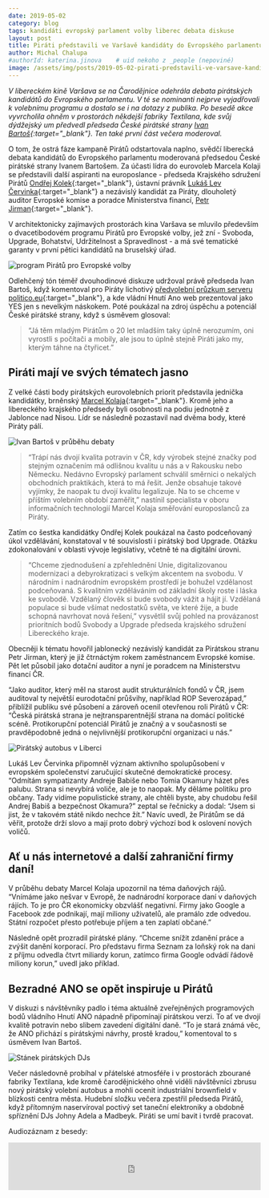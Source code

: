 ```yaml
---
date: 2019-05-02
category: blog
tags: kandidáti evropský parlament volby liberec debata diskuse
layout: post
title: Piráti představili ve Varšavě kandidáty do Evropského parlamentu
author: Michal Chalupa
#authorId: katerina.jinova    # uid nekoho z _people (nepoviné)
image: /assets/img/posts/2019-05-02-pirati-predstavili-ve-varsave-kandidaty-do-evropskeho-parlamentu.jpg
---
```


*V libereckém kině Varšava se na Čarodějnice odehrála debata pirátských kandidátů do Evropského parlamentu. V té se nominanti nejprve vyjadřovali k volebnímu programu a dostalo se i na dotazy z publika. Po besedě akce vyvrcholila ohněm v prostorách někdejší fabriky Textilana, kde svůj dýdžejský um předvedl předseda České pirátské strany [Ivan Bartoš](https://www.pirati.cz/lide/ivan-bartos/){:target="_blank"}. Ten také první část večera moderoval.*

O tom, že ostrá fáze kampaně Pirátů odstartovala naplno, svědčí liberecká debata kandidátů do Evropského parlamentu moderovaná předsedou České pirátské strany Ivanem Bartošem. Za účasti lídra do eurovoleb Marcela Kolaji se představili další aspiranti na europoslance - předseda Krajského sdružení Pirátů [Ondřej Kolek](https://evropapotrebuje.cz/kandidati/ondrej-kolek/){:target="_blank"}, ústavní právník [Lukáš Lev Červinka](https://www.lukas-lev-cervinka.com/){:target="_blank"} a nezávislý kandidát za Piráty, dlouholetý auditor Evropské komise a poradce Ministerstva financí, [Petr Jirman](https://evropapotrebuje.cz/kandidati/petr-jirman/){:target="_blank"}.

V architektonicky zajímavých prostorách kina Varšava se mluvilo především o dvacetibodovém programu Pirátů pro Evropské volby, jež zní -  Svoboda, Upgrade, Bohatství, Udržitelnost a Spravedlnost - a má své tematické garanty v první pětici kandidátů na bruselský úřad.

![program Pirátů pro Evropské volby](/assets/img/posts/2019-05-02-pirati-predstavili-ve-varsave-kandidaty-do-evropskeho-parlamentu_2.jpg)

Odlehčený tón téměř dvouhodinové diskuze udržoval právě předseda Ivan Bartoš, když komentoval pro Piráty lichotivý [předvolební průzkum serveru politico.eu](https://www.politico.eu/2019-european-elections/czech-republic/){:target="_blank"}, a kde vládní Hnutí Ano web prezentoval jako YES jen s nevelkým náskokem. Poté poukázal na zdroj úspěchu a potenciál České pirátské strany, když s úsměvem glosoval: 

> “Já těm mladým Pirátům o 20 let mladším taky úplně nerozumím, oni vyrostli s počítači a mobily, ale jsou to úplně stejně Piráti jako my, kterým táhne na čtyřicet.”

## Piráti mají ve svých tématech jasno

Z velké části body pirátských eurovolebních priorit představila jednička kandidátky, brněnský [Marcel Kolaja](https://evropapotrebuje.cz/kandidati/marcel-kolaja/){:target="_blank"}. Kromě jeho a libereckého krajského předsedy byli osobnosti na podiu jednotně z Jablonce nad Nisou. Lídr se následně pozastavil nad dvěma body, které Piráty pálí. 

![Ivan Bartoš v průběhu debaty](/assets/img/posts/2019-05-02-pirati-predstavili-ve-varsave-kandidaty-do-evropskeho-parlamentu_3.jpg)

> “Trápí nás dvojí kvalita potravin v ČR, kdy výrobek stejné značky pod stejným označením má odlišnou kvalitu u nás a v Rakousku nebo Německu. Nedávno Evropský parlament schválil směrnici o nekalých obchodních praktikách, která to má řešit. Jenže obsahuje takové vyjímky, že naopak tu dvojí kvalitu legalizuje. Na to se chceme v příštím volebním období zaměřit,” nastínil specialista v oboru informačních technologií Marcel Kolaja směřování europoslanců za Piráty.

Zatím co šestka kandidátky Ondřej Kolek poukázal na často podceňovaný úkol vzdělávání, konstatoval v té souvislosti i pirátský bod Upgrade. Otázku zdokonalování v oblasti vývoje legislativy, včetně té na digitální úrovni.

> “Chceme zjednodušení a zpřehlednění Unie, digitalizovanou modernizaci a debyrokratizaci s velkým akcentem na svobodu. V národním i nadnárodním evropském prostředí je bohužel vzdělanost podceňovaná. S kvalitním vzděláváním od základní školy roste i láska ke svobodě. Vzdělaný člověk si bude svobody vážit a hájit jí. Vzdělaná populace si bude všímat nedostatků světa, ve které žije, a bude schopná navrhovat nová řešení,” vysvětlil svůj pohled na provázanost prioritních bodů Svobody a Upgrade předseda krajského sdružení Libereckého kraje.

Obecněji k tématu hovořil jablonecký nezávislý kandidát za Pirátskou stranu Petr Jirman, který je již čtrnáctým rokem zaměstnancem Evropské komise. Pět let působil jako dotační auditor a nyní je poradcem na Ministerstvu financí ČR. 

“Jako auditor, který měl na starost audit strukturálních fondů v ČR, jsem auditoval ty největší eurodotační průšvihy, například ROP Severozápad,” přiblížil publiku své působení a zároveň ocenil otevřenou roli Pirátů v ČR: “Česká pirátská strana je nejtransparentnější strana na domácí politické scéně. Protikorupční potenciál Pirátů je značný a v současnosti se pravděpodobně jedná o nejvlivnější protikorupční organizaci u nás.”

![Pirátský autobus v Liberci](/assets/img/posts/2019-05-02-pirati-predstavili-ve-varsave-kandidaty-do-evropskeho-parlamentu_4.jpg)

Lukáš Lev Červinka připomněl význam aktivního spolupůsobení v evropském společenství zaručující skutečné demokratické procesy.  “Odmítám sympatizanty Andreje Babiše nebo Tomia Okamury házet přes palubu. Strana si nevybírá voliče, ale je to naopak. My děláme politiku pro občany. Tady vidíme populistické strany, ale chtěli byste, aby chudobu řešil Andrej Babiš a bezpečnost Okamura?” zeptal se řečnicky a dodal: “Jsem si jist, že v takovém státě nikdo nechce žít.” Navíc uvedl, že Pirátům se dá věřit, protože drží slovo a mají proto dobrý výchozí bod k oslovení nových voličů.

## Ať u nás internetové a další zahraniční firmy daní!

V průběhu debaty Marcel Kolaja upozornil na téma daňových rájů. “Vnímáme jako nešvar v Evropě, že nadnárodní korporace daní v daňových rájích. To je pro ČR ekonomicky obzvlášť negativní. Firmy jako Google a Facebook zde podnikají, mají miliony uživatelů, ale pramálo zde odvedou. Státní rozpočet přesto potřebuje příjem a ten zaplatí občané.” 

Následně opět prozradil pirátské plány. “Chceme snížit zdanění práce a zvýšit danění korporací. Pro představu firma Seznam za loňský rok na dani z příjmu odvedla čtvrt miliardy korun, zatímco firma Google odvádí řádově miliony korun,” uvedl jako příklad.

## Bezradné ANO se opět inspiruje u Pirátů

V diskuzi s návštěvníky padlo i téma aktuálně zveřejněných programových bodů vládního Hnutí ANO nápadně připomínají pirátskou verzi. To ať ve dvojí kvalitě potravin nebo slibem zavedení digitální daně. “To je stará známá věc, že ANO přichází s pirátskými návrhy, prostě kradou,” komentoval to s úsměvem Ivan Bartoš. 

![Stánek pirátských DJs](/assets/img/posts/2019-05-02-pirati-predstavili-ve-varsave-kandidaty-do-evropskeho-parlamentu_5.jpg)

Večer následovně probíhal v přátelské atmosféře i v prostorách zbourané fabriky Textilana, kde kromě čarodějnického ohně viděli návštěvníci zbrusu nový pirátský volební autobus a mohli ocenit industriální brownfield v blízkosti centra města. Hudební složku večera zpestřil předseda Pirátů, když přítomným naservíroval poctivý set taneční elektroniky a obdobně spříznění DJs Johny Adela a Madbeyk. Piráti se umí bavit i tvrdě pracovat.

Audiozáznam z besedy:
<iframe scrolling="no" id="hearthis_at_track_3059522" width="100%" height="95" src="https://hearthis.at/embed/3059522/transparent/?hcolor=&color=&style=2&block_size=2&block_space=1&background=0&waveform=1&cover=1&autoplay=0&css=" frameborder="0" allowtransparency allow="autoplay"><p>Listen to <a href="https://hearthis.at/madbeyk-von-bq/debata-ep-liberec-2019/" target="_blank">Debata s pirátskými kandidáty do Evropského Parlamentu - Liberec - Kino Varšava - 30.4.2019</a> <span>by</span><a href="https://hearthis.at/madbeyk-von-bq/" target="_blank" >Madbeyk Von BQ</a> <span>on</span> <a href="https://hearthis.at/" target="_blank">hearthis.at</a></p></iframe>
